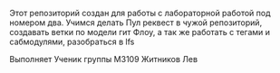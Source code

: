 Этот репозиторий создан для работы с
лабораторной работой под номером два.
Учимся делать Пул реквест в чужой репозиторий, создавать ветки по модели гит Флоу,
а так же работать с тегами и сабмодулями, разобраться в lfs


Выполняет Ученик группы М3109 Житников Лев
